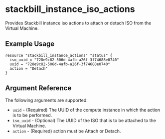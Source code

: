 # stackbill_instance_iso_actions

Provides Stackbill instance iso actions to attach or detach ISO from the Virtual Machine.

## Example Usage

```
resource "stackbill_instance_actions" "status" {
  iso_uuid = "728e9c82-506d-4afb-a26f-3f74688e0740"
  uuid = "728e9c82-506d-4afb-a26f-3f74688e0740"
  action = "Detach"
}

```

## Argument Reference

The following arguments are supported:

- `uuid` - (Required) The UUID of the compute instance in which the action is to be performed.
- `iso_uuid` - (Optional) The UUID of the ISO that is to be attached to the Virtual Machine.
- `action` - (Required) action must be Attach or Detach.
